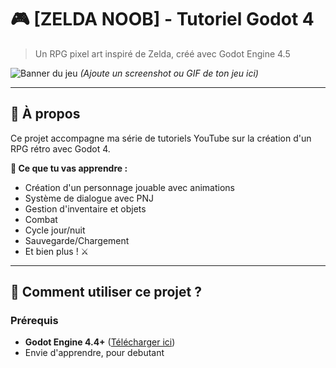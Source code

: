 # 🎮 [ZELDA NOOB] - Tutoriel Godot 4

> Un RPG pixel art inspiré de Zelda, créé avec Godot Engine 4.5

![Banner du jeu](lien-vers-screenshot.png)
*(Ajoute un screenshot ou GIF de ton jeu ici)*

---

## 📖 À propos

Ce projet accompagne ma série de tutoriels YouTube sur la création d'un RPG rétro avec Godot 4.

**🎯 Ce que tu vas apprendre :**
- Création d'un personnage jouable avec animations
- Système de dialogue avec PNJ
- Gestion d'inventaire et objets
- Combat 
- Cycle jour/nuit
- Sauvegarde/Chargement
- Et bien plus ! ⚔️

---

## 🚀 Comment utiliser ce projet ?

### Prérequis
- **Godot Engine 4.4+** ([Télécharger ici](https://godotengine.org/))
- Envie d'apprendre, pour debutant

